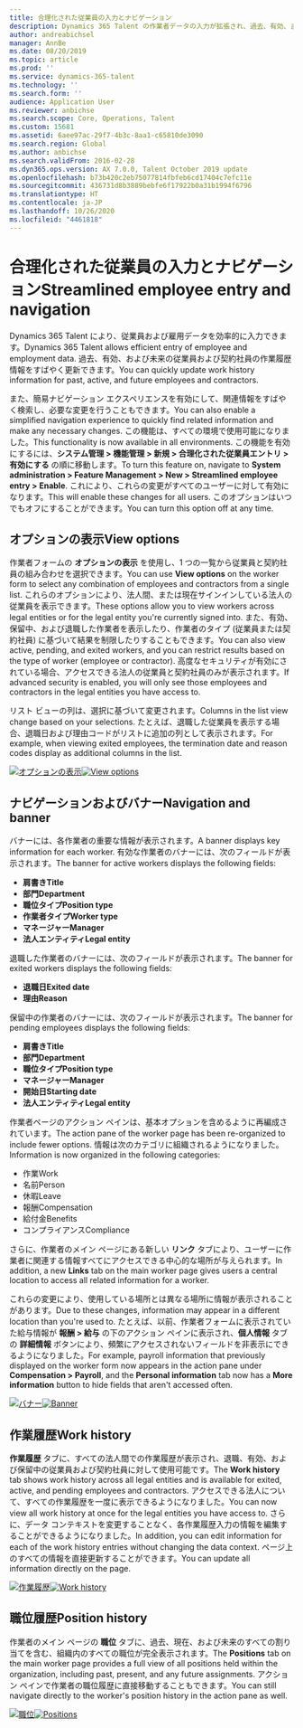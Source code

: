 ```yaml
---
title: 合理化された従業員の入力とナビゲーション
description: Dynamics 365 Talent の作業者データの入力が拡張され、過去、有効、または未来のすべての従業員に対して簡単な入力ができるようになりました。 簡易/連結ナビゲーション モデルが更新され、関連情報をすばやく検索し、必要な更新の表示と実行を行うことができるようになりました。
author: andreabichsel
manager: AnnBe
ms.date: 08/20/2019
ms.topic: article
ms.prod: ''
ms.service: dynamics-365-talent
ms.technology: ''
ms.search.form: ''
audience: Application User
ms.reviewer: anbichse
ms.search.scope: Core, Operations, Talent
ms.custom: 15681
ms.assetid: 6aee97ac-29f7-4b3c-8aa1-c65810de3090
ms.search.region: Global
ms.author: anbichse
ms.search.validFrom: 2016-02-28
ms.dyn365.ops.version: AX 7.0.0, Talent October 2019 update
ms.openlocfilehash: b73b420c2eb75077814fbfeb6cd17404c7efc11e
ms.sourcegitcommit: 436731d8b3889bebfe6f17922b0a31b1994f6796
ms.translationtype: HT
ms.contentlocale: ja-JP
ms.lasthandoff: 10/26/2020
ms.locfileid: "4461818"
---
```

# <a name="streamlined-employee-entry-and-navigation"></a><span data-ttu-id="913b8-104">合理化された従業員の入力とナビゲーション</span><span class="sxs-lookup"><span data-stu-id="913b8-104">Streamlined employee entry and navigation</span></span>

<span data-ttu-id="913b8-105">Dynamics 365 Talent により、従業員および雇用データを効率的に入力できます。</span><span class="sxs-lookup"><span data-stu-id="913b8-105">Dynamics 365 Talent allows efficient entry of employee and employment data.</span></span> <span data-ttu-id="913b8-106">過去、有効、および未来の従業員および契約社員の作業履歴情報をすばやく更新できます。</span><span class="sxs-lookup"><span data-stu-id="913b8-106">You can quickly update work history information for past, active, and future employees and contractors.</span></span>

<span data-ttu-id="913b8-107">また、簡易ナビゲーション エクスペリエンスを有効にして、関連情報をすばやく検索し、必要な変更を行うこともできます。</span><span class="sxs-lookup"><span data-stu-id="913b8-107">You can also enable a simplified navigation experience to quickly find related information and make any necessary changes.</span></span> <span data-ttu-id="913b8-108">この機能は、すべての環境で使用可能になりました。</span><span class="sxs-lookup"><span data-stu-id="913b8-108">This functionality is now available in all environments.</span></span> <span data-ttu-id="913b8-109">この機能を有効にするには、**システム管理 > 機能管理 > 新規 > 合理化された従業員エントリ > 有効にする** の順に移動します。</span><span class="sxs-lookup"><span data-stu-id="913b8-109">To turn this feature on, navigate to **System administration > Feature Management > New > Streamlined employee entry > Enable**.</span></span> <span data-ttu-id="913b8-110">これにより、これらの変更がすべてのユーザーに対して有効になります。</span><span class="sxs-lookup"><span data-stu-id="913b8-110">This will enable these changes for all users.</span></span> <span data-ttu-id="913b8-111">このオプションはいつでもオフにすることができます。</span><span class="sxs-lookup"><span data-stu-id="913b8-111">You can turn this option off at any time.</span></span>

## <a name="view-options"></a><span data-ttu-id="913b8-112">オプションの表示</span><span class="sxs-lookup"><span data-stu-id="913b8-112">View options</span></span>

<span data-ttu-id="913b8-113">作業者フォームの **オプションの表示** を使用し、1 つの一覧から従業員と契約社員の組み合わせを選択できます。</span><span class="sxs-lookup"><span data-stu-id="913b8-113">You can use **View options** on the worker form to select any combination of employees and contractors from a single list.</span></span> <span data-ttu-id="913b8-114">これらのオプションにより、法人間、または現在サインインしている法人の従業員を表示できます。</span><span class="sxs-lookup"><span data-stu-id="913b8-114">These options allow you to view workers across legal entities or for the legal entity you're currently signed into.</span></span> <span data-ttu-id="913b8-115">また、有効、保留中、および退職した作業者を表示したり、作業者のタイプ (従業員または契約社員) に基づいて結果を制限したりすることもできます。</span><span class="sxs-lookup"><span data-stu-id="913b8-115">You can also view active, pending, and exited workers, and you can restrict results based on the type of worker (employee or contractor).</span></span> <span data-ttu-id="913b8-116">高度なセキュリティが有効にされている場合、アクセスできる法人の従業員と契約社員のみが表示されます。</span><span class="sxs-lookup"><span data-stu-id="913b8-116">If advanced security is enabled, you will only see those employees and contractors in the legal entities you have access to.</span></span>

<span data-ttu-id="913b8-117">リスト ビューの列は、選択に基づいて変更されます。</span><span class="sxs-lookup"><span data-stu-id="913b8-117">Columns in the list view change based on your selections.</span></span> <span data-ttu-id="913b8-118">たとえば、退職した従業員を表示する場合、退職日および理由コードがリストに追加の列として表示されます。</span><span class="sxs-lookup"><span data-stu-id="913b8-118">For example, when viewing exited employees, the termination date and reason codes display as additional columns in the list.</span></span> 

<span data-ttu-id="913b8-119">[![オプションの表示](./media/Worker-view-option.png)](./media/worker-view-option.png)</span><span class="sxs-lookup"><span data-stu-id="913b8-119">[![View options](./media/Worker-view-option.png)](./media/worker-view-option.png)</span></span>

## <a name="navigation-and-banner"></a><span data-ttu-id="913b8-120">ナビゲーションおよびバナー</span><span class="sxs-lookup"><span data-stu-id="913b8-120">Navigation and banner</span></span>

<span data-ttu-id="913b8-121">バナーには、各作業者の重要な情報が表示されます。</span><span class="sxs-lookup"><span data-stu-id="913b8-121">A banner displays key information for each worker.</span></span> <span data-ttu-id="913b8-122">有効な作業者のバナーには、次のフィールドが表示されます。</span><span class="sxs-lookup"><span data-stu-id="913b8-122">The banner for active workers displays the following fields:</span></span>

- <span data-ttu-id="913b8-123">**肩書き**</span><span class="sxs-lookup"><span data-stu-id="913b8-123">**Title**</span></span>
- <span data-ttu-id="913b8-124">**部門**</span><span class="sxs-lookup"><span data-stu-id="913b8-124">**Department**</span></span>
- <span data-ttu-id="913b8-125">**職位タイプ**</span><span class="sxs-lookup"><span data-stu-id="913b8-125">**Position type**</span></span>
- <span data-ttu-id="913b8-126">**作業者タイプ**</span><span class="sxs-lookup"><span data-stu-id="913b8-126">**Worker type**</span></span>
- <span data-ttu-id="913b8-127">**マネージャー**</span><span class="sxs-lookup"><span data-stu-id="913b8-127">**Manager**</span></span>
- <span data-ttu-id="913b8-128">**法人エンティティ**</span><span class="sxs-lookup"><span data-stu-id="913b8-128">**Legal entity**</span></span>

<span data-ttu-id="913b8-129">退職した作業者のバナーには、次のフィールドが表示されます。</span><span class="sxs-lookup"><span data-stu-id="913b8-129">The banner for exited workers displays the following fields:</span></span>

- <span data-ttu-id="913b8-130">**退職日**</span><span class="sxs-lookup"><span data-stu-id="913b8-130">**Exited date**</span></span>
- <span data-ttu-id="913b8-131">**理由**</span><span class="sxs-lookup"><span data-stu-id="913b8-131">**Reason**</span></span>

<span data-ttu-id="913b8-132">保留中の作業者のバナーには、次のフィールドが表示されます。</span><span class="sxs-lookup"><span data-stu-id="913b8-132">The banner for pending employees displays the following fields:</span></span>

- <span data-ttu-id="913b8-133">**肩書き**</span><span class="sxs-lookup"><span data-stu-id="913b8-133">**Title**</span></span>
- <span data-ttu-id="913b8-134">**部門**</span><span class="sxs-lookup"><span data-stu-id="913b8-134">**Department**</span></span>
- <span data-ttu-id="913b8-135">**職位タイプ**</span><span class="sxs-lookup"><span data-stu-id="913b8-135">**Position type**</span></span>
- <span data-ttu-id="913b8-136">**マネージャー**</span><span class="sxs-lookup"><span data-stu-id="913b8-136">**Manager**</span></span>
- <span data-ttu-id="913b8-137">**開始日**</span><span class="sxs-lookup"><span data-stu-id="913b8-137">**Starting date**</span></span>
- <span data-ttu-id="913b8-138">**法人エンティティ**</span><span class="sxs-lookup"><span data-stu-id="913b8-138">**Legal entity**</span></span>

<span data-ttu-id="913b8-139">作業者ページのアクション ペインは、基本オプションを含めるように再編成されています。</span><span class="sxs-lookup"><span data-stu-id="913b8-139">The action pane of the worker page has been re-organized to include fewer options.</span></span> <span data-ttu-id="913b8-140">情報は次のカテゴリに組織されるようになりました。</span><span class="sxs-lookup"><span data-stu-id="913b8-140">Information is now organized in the following categories:</span></span> 

- <span data-ttu-id="913b8-141">作業</span><span class="sxs-lookup"><span data-stu-id="913b8-141">Work</span></span>
- <span data-ttu-id="913b8-142">名前</span><span class="sxs-lookup"><span data-stu-id="913b8-142">Person</span></span>
- <span data-ttu-id="913b8-143">休暇</span><span class="sxs-lookup"><span data-stu-id="913b8-143">Leave</span></span>
- <span data-ttu-id="913b8-144">報酬</span><span class="sxs-lookup"><span data-stu-id="913b8-144">Compensation</span></span>
- <span data-ttu-id="913b8-145">給付金</span><span class="sxs-lookup"><span data-stu-id="913b8-145">Benefits</span></span>
- <span data-ttu-id="913b8-146">コンプライアンス</span><span class="sxs-lookup"><span data-stu-id="913b8-146">Compliance</span></span>

<span data-ttu-id="913b8-147">さらに、作業者のメイン ページにある新しい **リンク** タブにより、ユーザーに作業者に関連する情報すべてにアクセスできる中心的な場所が与えられます。</span><span class="sxs-lookup"><span data-stu-id="913b8-147">In addition, a new **Links** tab on the main worker page gives users a central location to access all related information for a worker.</span></span>

<span data-ttu-id="913b8-148">これらの変更により、使用している場所とは異なる場所に情報が表示されることがあります。</span><span class="sxs-lookup"><span data-stu-id="913b8-148">Due to these changes, information may appear in a different location than you're used to.</span></span> <span data-ttu-id="913b8-149">たとえば、以前、作業者フォームに表示されていた給与情報が **報酬 > 給与** の下のアクション ペインに表示され、**個人情報** タブの **詳細情報** ボタンにより、頻繁にアクセスされないフィールドを非表示にできるようになりました。</span><span class="sxs-lookup"><span data-stu-id="913b8-149">For example, payroll information that previously displayed on the worker form now appears in the action pane under **Compensation > Payroll**, and the **Personal information** tab now has a **More information** button to hide fields that aren't accessed often.</span></span>

<span data-ttu-id="913b8-150">[![バナー](./media/Banner.png)](./media/Banner.png)</span><span class="sxs-lookup"><span data-stu-id="913b8-150">[![Banner](./media/Banner.png)](./media/Banner.png)</span></span>

## <a name="work-history"></a><span data-ttu-id="913b8-151">作業履歴</span><span class="sxs-lookup"><span data-stu-id="913b8-151">Work history</span></span>

<span data-ttu-id="913b8-152">**作業履歴** タブに、すべての法人間での作業履歴が表示され、退職、有効、および保留中の従業員および契約社員に対して使用可能です。</span><span class="sxs-lookup"><span data-stu-id="913b8-152">The **Work history** tab shows work history across all legal entities and is available for exited, active, and pending employees and contractors.</span></span> <span data-ttu-id="913b8-153">アクセスできる法人について、すべての作業履歴を一度に表示できるようになりました。</span><span class="sxs-lookup"><span data-stu-id="913b8-153">You can now view all work history at once for the legal entities you have access to.</span></span> <span data-ttu-id="913b8-154">さらに、データ コンテキストを変更することなく、各作業履歴入力の情報を編集することができるようになりました。</span><span class="sxs-lookup"><span data-stu-id="913b8-154">In addition, you can edit information for each of the work history entries without changing the data context.</span></span> <span data-ttu-id="913b8-155">ページ上のすべての情報を直接更新することができます。</span><span class="sxs-lookup"><span data-stu-id="913b8-155">You can update all information directly on the page.</span></span> 

<span data-ttu-id="913b8-156">[![作業履歴](./media/Worker-work-history.png)](./media/Worker-work-history.png)</span><span class="sxs-lookup"><span data-stu-id="913b8-156">[![Work history](./media/Worker-work-history.png)](./media/Worker-work-history.png)</span></span>

## <a name="position-history"></a><span data-ttu-id="913b8-157">職位履歴</span><span class="sxs-lookup"><span data-stu-id="913b8-157">Position history</span></span>

<span data-ttu-id="913b8-158">作業者のメイン ページの **職位** タブに、過去、現在、および未来のすべての割り当てを含む、組織内のすべての職位が完全表示されます。</span><span class="sxs-lookup"><span data-stu-id="913b8-158">The **Positions** tab on the main worker page provides a full view of all positions held within the organization, including past, present, and any future assignments.</span></span> <span data-ttu-id="913b8-159">アクション ペインで作業者の職位履歴に直接移動することもできます。</span><span class="sxs-lookup"><span data-stu-id="913b8-159">You can still navigate directly to the worker's position history in the action pane as well.</span></span>

<span data-ttu-id="913b8-160">[![職位](./media/Worker-position-history.png)](./media/Worker-position-history.png)</span><span class="sxs-lookup"><span data-stu-id="913b8-160">[![Positions](./media/Worker-position-history.png)](./media/Worker-position-history.png)</span></span>

